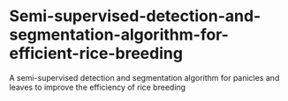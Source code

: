 # Semi-supervised-detection-and-segmentation-algorithm-for-efficient-rice-breeding
A semi-supervised detection and segmentation algorithm for panicles and leaves to improve the efficiency of rice breeding
